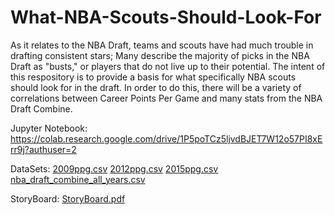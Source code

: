 # What-NBA-Scouts-Should-Look-For
As it relates to the NBA Draft, teams and scouts have had much trouble in drafting consistent stars; Many describe the majority of picks in the NBA Draft as "busts," or players that do not live up to their potential. The intent of this respository is to provide a basis for what specifically NBA scouts should look for in the draft. In order to do this, there will be a variety of correlations between Career Points Per Game and many stats from the NBA Draft Combine.

Jupyter Notebook:
https://colab.research.google.com/drive/1P5poTCz5ljvdBJET7W12o57PI8xErr9j?authuser=2

DataSets: 
[2009ppg.csv](https://github.com/shanvirani6/What-NBA-Scouts-Should-Look-For/files/6644541/2009ppg.csv)
[2012ppg.csv](https://github.com/shanvirani6/What-NBA-Scouts-Should-Look-For/files/6644542/2012ppg.csv)
[2015ppg.csv](https://github.com/shanvirani6/What-NBA-Scouts-Should-Look-For/files/6644543/2015ppg.csv)
[nba_draft_combine_all_years.csv](https://github.com/shanvirani6/What-NBA-Scouts-Should-Look-For/files/6644545/nba_draft_combine_all_years.csv)

StoryBoard: 
[StoryBoard.pdf](https://github.com/shanvirani6/What-NBA-Scouts-Should-Look-For/files/6644588/StoryBoard.pdf)
